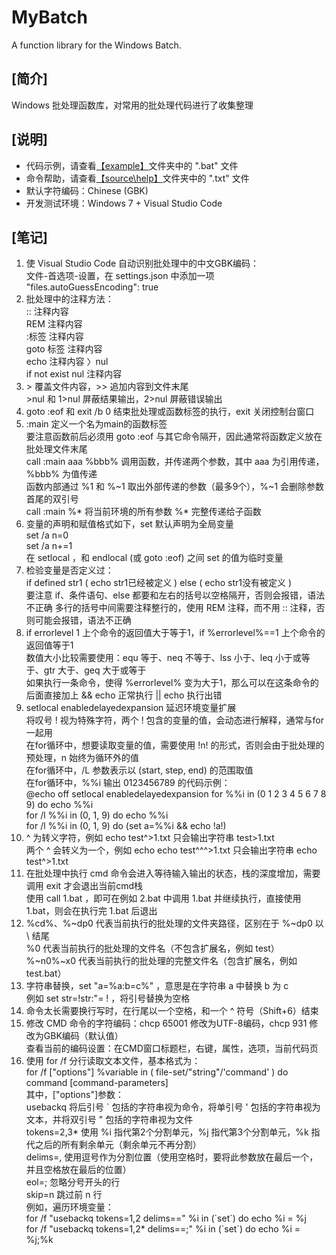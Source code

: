 # MyBatch
A function library for the Windows Batch.  
  
## [简介]
Windows 批处理函数库，对常用的批处理代码进行了收集整理  

## [说明]
- 代码示例，请查看<a href="example\">【example】</a>文件夹中的 ".bat" 文件  
- 命令帮助，请查看<a href="source\help\">【source\help】</a>文件夹中的 ".txt" 文件  
- 默认字符编码：Chinese (GBK)  
- 开发测试环境：Windows 7 + Visual Studio Code  

## [笔记]
01. 使 Visual Studio Code 自动识别批处理中的中文GBK编码：  
    文件-首选项-设置，在 settings.json 中添加一项 "files.autoGuessEncoding": true  
02. 批处理中的注释方法：  
    :: 注释内容  
    REM 注释内容  
    :标签 注释内容  
    goto 标签 注释内容  
    echo 注释内容 〉nul  
    if not exist nul 注释内容  
03. \> 覆盖文件内容，>> 追加内容到文件末尾  
    \>nul 和 1>nul 屏蔽结果输出，2>nul 屏蔽错误输出  
04. goto :eof 和 exit /b 0 结束批处理或函数标签的执行，exit 关闭控制台窗口  
05. :main 定义一个名为main的函数标签  
    要注意函数前后必须用 goto :eof 与其它命令隔开，因此通常将函数定义放在批处理文件末尾  
    call :main aaa %bbb% 调用函数，并传递两个参数，其中 aaa 为引用传递，%bbb% 为值传递  
    函数内部通过 %1 和 %~1 取出外部传递的参数（最多9个），%~1 会删除参数首尾的双引号  
    call :main %* 将当前环境的所有参数 %* 完整传递给子函数  
06. 变量的声明和赋值格式如下，set 默认声明为全局变量  
    set /a n=0  
    set /a n+=1  
    在 setlocal ，和 endlocal (或 goto :eof) 之间 set 的值为临时变量  
07. 检验变量是否定义过：  
    if defined str1 ( echo str1已经被定义 ) else ( echo str1没有被定义 )  
    要注意 if、条件语句、else 都要和左右的括号以空格隔开，否则会报错，语法不正确
    多行的括号中间需要注释整行的，使用 REM 注释，而不用 :: 注释，否则可能会报错，语法不正确
08. if errorlevel 1 上个命令的返回值大于等于1，if %errorlevel%==1 上个命令的返回值等于1  
    数值大小比较需要使用：equ 等于、neq 不等于、lss 小于、leq 小于或等于、gtr 大于、geq 大于或等于  
    如果执行一条命令，使得 %errorlevel% 变为大于1，那么可以在这条命令的后面直接加上 && echo 正常执行 || echo 执行出错  
09. setlocal enabledelayedexpansion 延迟环境变量扩展  
    将叹号 ! 视为特殊字符，两个 ! 包含的变量的值，会动态进行解释，通常与for一起用  
    在for循环中，想要读取变量的值，需要使用 !n! 的形式，否则会由于批处理的预处理，n 始终为循环外的值  
    在for循环中，/L 参数表示以 (start, step, end) 的范围取值  
    在for循环中，%%i 
    输出 0123456789 的代码示例：  
    @echo off
    setlocal enabledelayedexpansion
    for %%i in (0 1 2 3 4 5 6 7 8 9) do echo %%i  
    for /l %%i in (0, 1, 9) do echo %%i  
    for /l %%i in (0, 1, 9) do (set a=%%i && echo !a!)  
10. ^ 为转义字符，例如 echo test^>1.txt 只会输出字符串 test>1.txt  
    两个 ^ 会转义为一个，例如 echo echo test^^^>1.txt 只会输出字符串 echo test^>1.txt  
11. 在批处理中执行 cmd 命令会进入等待输入输出的状态，栈的深度增加，需要调用 exit 才会退出当前cmd栈  
    使用 call 1.bat ，即可在例如 2.bat 中调用 1.bat 并继续执行，直接使用 1.bat，则会在执行完 1.bat 后退出  
12. %cd%、%~dp0 代表当前执行的批处理的文件夹路径，区别在于 %~dp0 以 \ 结尾  
    %0 代表当前执行的批处理的文件名（不包含扩展名，例如 test）
    %~n0%~x0 代表当前执行的批处理的完整文件名（包含扩展名，例如 test.bat）
13. 字符串替换，set "a=%a:b=c%" ，意思是在字符串 a 中替换 b 为 c  
    例如 set str=!str:"= ! ，将引号替换为空格  
14. 命令太长需要换行写时，在行尾以一个空格，和一个 ^ 符号（Shift+6）结束  
15. 修改 CMD 命令的字符编码：chcp 65001 修改为UTF-8编码，chcp 931 修改为GBK编码（默认值）  
    查看当前的编码设置：在CMD窗口标题栏，右键，属性，选项，当前代码页  
16. 使用 for /f 分行读取文本文件，基本格式为：  
    for /f ["options"] %variable in ( file-set/"string"/'command' ) do command [command-parameters]  
    其中，["options"]参数：  
    usebackq 将后引号 \` 包括的字符串视为命令，将单引号 ' 包括的字符串视为文本，并将双引号 " 包括的字符串视为文件  
    tokens=2,3* 使用 %i 指代第2个分割单元，%j 指代第3个分割单元，%k 指代之后的所有剩余单元（剩余单元不再分割）  
    delims=, 使用逗号作为分割位置（使用空格时，要将此参数放在最后一个，并且空格放在最后的位置）  
    eol=; 忽略分号开头的行  
    skip=n 跳过前 n 行  
    例如，遍历环境变量：  
    for /f "usebackq tokens=1,2 delims==" %i in (\`set\`) do echo %i = %j  
    for /f "usebackq tokens=1,2* delims==;" %i in (\`set\`) do echo %i = %j;%k  
